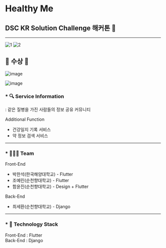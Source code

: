 # Healthy Me  

## DSC KR Solution Challenge 해커톤 🚩  

---

![1](https://github.com/Capstone-cogrow/cogrow/assets/91127380/cc643b4a-bae6-41ac-ade3-9c3a93246f92)
![2](https://github.com/Capstone-cogrow/cogrow/assets/91127380/ad9b83b9-b79e-40a5-a445-39e41eaa2c54)

## 🎺 수상 🎺
![image](https://user-images.githubusercontent.com/64149514/107139297-7e7e1800-695d-11eb-9b21-631501207176.png)

![image](https://user-images.githubusercontent.com/64149514/107143086-649cff00-6976-11eb-88c5-7f9e4b5c2577.png)

### * 🔍 Service Information
: 같은 질병을 가진 사람들의 정보 공유 커뮤니티  

Additional Function 
* 건강일지 기록 서비스  
* 약 정보 검색 서비스  

---

### * 👨‍👨‍👧 Team
Front-End
* 박한석(한국해양대학교) - Flutter  
* 조예린(순천향대학교) - Flutter  
* 함윤진(순천향대학교) - Design + Flutter  

Back-End
* 최세환(순천향대학교) - Django  

---

### * 🔔 Technology Stack
Front-End : Flutter  
Back-End : Django

